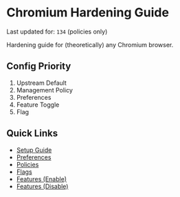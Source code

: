 # Chromium Hardening Guide

Last updated for: `134` (policies only)

Hardening guide for (theoretically) any Chromium browser.

## Config Priority

1) Upstream Default
2) Management Policy
3) Preferences
4) Feature Toggle
5) Flag

## Quick Links

- [Setup Guide](SETUP_GUIDE.md)
- [Preferences](/configs/PREFERENCES.md)
- [Policies](/configs/POLICIES.md)
- [Flags](/configs/FLAGS.md)
- [Features (Enable)](/configs/ENABLE_FEATURES.md)
- [Features (Disable)](/configs/DISABLE_FEATURES.md)
